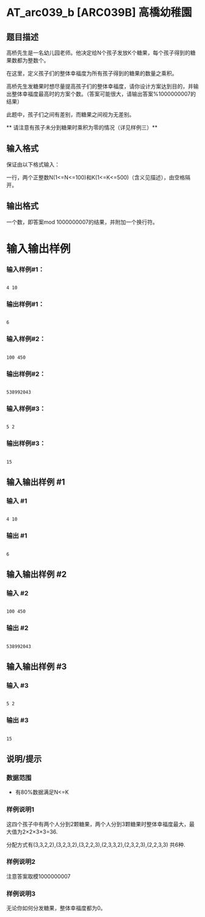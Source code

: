 # AT_arc039_b [ARC039B] 高橋幼稚園

## 题目描述

高桥先生是一名幼儿园老师。他决定给N个孩子发放K个糖果，每个孩子得到的糖果数都为整数个。
在这里，定义孩子们的整体幸福度为所有孩子得到的糖果的数量之乘积。
高桥先生发糖果时想尽量提高孩子们的整体幸福度，请你设计方案达到目的，并输出整体幸福度最高时的方案个数。（答案可能很大，请输出答案%1000000007的结果）
此题中，孩子们之间有差别，而糖果之间视为无差别。
** 请注意有孩子未分到糖果时乘积为零的情况（详见样例三）**

## 输入格式

保证由以下格式输入：
一行，两个正整数N(1<=N<=100)和K(1<=K<=500)（含义见描述），由空格隔开。

## 输出格式

一个数，即答案mod 1000000007的结果，并附加一个换行符。
# 输入输出样例
### 输入样例#1：
```
4 10
```
### 输出样例#1：
```
6
```
### 输入样例#2：
```
100 450
```
### 输出样例#2：
```
538992043
```
### 输入样例#3：
```
5 2
```
### 输出样例#3：
```
15
```

## 输入输出样例 #1

### 输入 #1

```
4 10
```

### 输出 #1

```
6
```

## 输入输出样例 #2

### 输入 #2

```
100 450
```

### 输出 #2

```
538992043
```

## 输入输出样例 #3

### 输入 #3

```
5 2
```

### 输出 #3

```
15
```

## 说明/提示

### **数据范围**
- 有80%数据满足N<=K
### **样例说明1**
这四个孩子中有两个人分到2颗糖果，两个人分到3颗糖果时整体幸福度最大，最大值为2×2×3×3=36.
分配方式有(3,3,2,2),(3,2,3,2),(3,2,2,3),(2,3,3,2),(2,3,2,3),(2,2,3,3) 共6种.
### **样例说明2**
注意答案取模1000000007
### **样例说明3**
无论你如何分发糖果，整体幸福度都为0。
